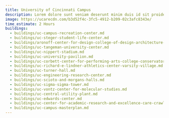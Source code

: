 ```yaml
---
title: University of Cincinnati Campus
description: Lorem dolore sunt veniam deserunt minim duis id sit proident ea mollit velit irure.
image: https://ucarecdn.com/b3d52f4c-3fc5-4912-b209-02c3afc8343e/
time_estimate: 2 Hours
buildings:
  - buildings/uc-campus-recreation-center.md
  - buildings/uc-steger-student-life-center.md
  - buildings/aronoff-center-for-design-college-of-design-architecture-art-and-planning-daap.md
  - buildings/uc-tangeman-university-center.md
  - buildings/uc-nippert-stadium.md
  - buildings/uc-university-pavilion.md
  - buildings/uc-corbett-center-for-performing-arts-college-conservatory-of-music.md
  - buildings/uc-richard-e-lindner-athletics-center-varsity-village.md
  - buildings/uc-turner-hall.md
  - buildings/uc-engineering-research-center.md
  - buildings/uc-scioto-and-morgans-halls.md
  - buildings/uc-sigma-sigma-tower.md
  - buildings/uc-vontz-center-for-molecular-studies.md
  - buildings/uc-central-utility-plant.md
  - buildings/uc-edwards-center.md
  - buildings/uc-center-for-academic-research-and-excellence-care-crawley-building.md
  - buildings/uc-campus-masterplan.md
---
```

